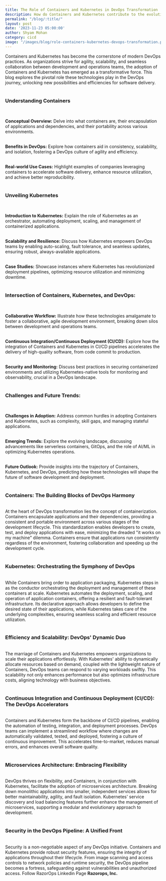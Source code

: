 ```yaml
---
title: The Role of Containers and Kubernetes in DevOps Transformation
description: How do Containers and Kubernetes contribute to the evolution and enhancement of DevOps practices?
permalink: "/blog/:title/"
layout: post
date: '2023-11-23 05:00:00'
author: Shyam Mohan
category: cicd
image: "/images/blog/role-containers-kubernetes-devops-transformation.png"
---
```


Containers and Kubernetes has become the cornerstone of modern DevOps practices. As organizations strive for agility, scalability, and seamless collaboration between development and operations teams, the adoption of Containers and Kubernetes has emerged as a transformative force. This blog explores the pivotal role these technologies play in the DevOps journey, unlocking new possibilities and efficiencies for software delivery.
<br>
<br>

### **Understanding Containers**
<br>

**Conceptual Overview:** Delve into what containers are, their encapsulation of applications and dependencies, and their portability across various environments.
<br>
<br>

**Benefits in DevOps:** Explore how containers aid in consistency, scalability, and isolation, fostering a DevOps culture of agility and efficiency.
<br>
<br>

**Real-world Use Cases:** Highlight examples of companies leveraging containers to accelerate software delivery, enhance resource utilization, and achieve better reproducibility.
<br>
<br>


### **Unveiling Kubernetes**
<br>

**Introduction to Kubernetes:** Explain the role of Kubernetes as an orchestrator, automating deployment, scaling, and management of containerized applications.
<br>
<br>

**Scalability and Resilience:** Discuss how Kubernetes empowers DevOps teams by enabling auto-scaling, fault tolerance, and seamless updates, ensuring robust, always-available applications.
<br>
<br>

**Case Studies:** Showcase instances where Kubernetes has revolutionized deployment pipelines, optimizing resource utilization and minimizing downtime.
<br>
<br>

### **Intersection of Containers, Kubernetes, and DevOps:**
<br>

**Collaborative Workflow:** Illustrate how these technologies amalgamate to foster a collaborative, agile development environment, breaking down silos between development and operations teams.
<br>
<br>

**Continuous Integration/Continuous Deployment (CI/CD):** Explore how the integration of Containers and Kubernetes in CI/CD pipelines accelerates the delivery of high-quality software, from code commit to production.
<br>
<br>

**Security and Monitoring:** Discuss best practices in securing containerized environments and utilizing Kubernetes-native tools for monitoring and observability, crucial in a DevOps landscape.
<br>
<br>

### **Challenges and Future Trends:**
<br>

**Challenges in Adoption:** Address common hurdles in adopting Containers and Kubernetes, such as complexity, skill gaps, and managing stateful applications.
<br>
<br>

**Emerging Trends:** Explore the evolving landscape, discussing advancements like serverless containers, GitOps, and the role of AI/ML in optimizing Kubernetes operations.
<br>
<br>

**Future Outlook:** Provide insights into the trajectory of Containers, Kubernetes, and DevOps, predicting how these technologies will shape the future of software development and deployment.
<br>
<br>

### **Containers: The Building Blocks of DevOps Harmony**
<br>
At the heart of DevOps transformation lies the concept of containerization. Containers encapsulate applications and their dependencies, providing a consistent and portable environment across various stages of the development lifecycle. This standardization enables developers to create, test, and deploy applications with ease, minimizing the dreaded "it works on my machine" dilemma. Containers ensure that applications run consistently regardless of the environment, fostering collaboration and speeding up the development cycle.
<br>
<br>

### **Kubernetes: Orchestrating the Symphony of DevOps**
<br>
While Containers bring order to application packaging, Kubernetes steps in as the conductor orchestrating the deployment and management of these containers at scale. Kubernetes automates the deployment, scaling, and operation of application containers, offering a resilient and fault-tolerant infrastructure. Its declarative approach allows developers to define the desired state of their applications, while Kubernetes takes care of the underlying complexities, ensuring seamless scaling and efficient resource utilization.
<br>
<br>

### **Efficiency and Scalability: DevOps' Dynamic Duo**
<br>
The marriage of Containers and Kubernetes empowers organizations to scale their applications effortlessly. With Kubernetes' ability to dynamically allocate resources based on demand, coupled with the lightweight nature of Containers, DevOps teams can respond to varying workloads swiftly. This scalability not only enhances performance but also optimizes infrastructure costs, aligning technology with business objectives.
<br>
<br>

### **Continuous Integration and Continuous Deployment (CI/CD): The DevOps Accelerators**
<br>
Containers and Kubernetes form the backbone of CI/CD pipelines, enabling the automation of testing, integration, and deployment processes. DevOps teams can implement a streamlined workflow where changes are automatically validated, tested, and deployed, fostering a culture of continuous improvement. This accelerates time-to-market, reduces manual errors, and enhances overall software quality.
<br>
<br>

### **Microservices Architecture: Embracing Flexibility**
<br>
DevOps thrives on flexibility, and Containers, in conjunction with Kubernetes, facilitate the adoption of microservices architecture. Breaking down monolithic applications into smaller, independent services allows for better maintainability, agility, and fault isolation. Kubernetes' service discovery and load balancing features further enhance the management of microservices, supporting a modular and evolutionary approach to development.
<br>
<br>

### **Security in the DevOps Pipeline: A Unified Front**
<br>
Security is a non-negotiable aspect of any DevOps initiative. Containers and Kubernetes provide robust security features, ensuring the integrity of applications throughout their lifecycle. From image scanning and access controls to network policies and runtime security, the DevOps pipeline becomes a fortress, safeguarding against vulnerabilities and unauthorized access. Follow RazorOps Linkedin Page <a href="https://www.linkedin.com/company/razorops/" target=_blank style="text-decoration: none"> <b>Razorops, Inc.</b></a>
